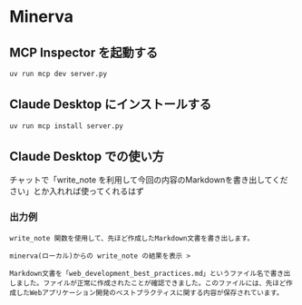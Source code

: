 # Minerva

## MCP Inspector を起動する
```bash
uv run mcp dev server.py
```

## Claude Desktop にインストールする
```bash
uv run mcp install server.py
```

## Claude Desktop での使い方

チャットで「write_note を利用して今回の内容のMarkdownを書き出してください」とか入れれば使ってくれるはず

### 出力例
```
write_note 関数を使用して、先ほど作成したMarkdown文書を書き出します。

minerva(ローカル)からの write_note の結果を表示 >

Markdown文書を「web_development_best_practices.md」というファイル名で書き出しました。ファイルが正常に作成されたことが確認できました。このファイルには、先ほど作成したWebアプリケーション開発のベストプラクティスに関する内容が保存されています。
```
